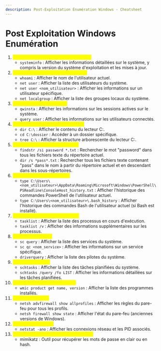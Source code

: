 ```yaml
---
description: Post-Exploitation Énumération Windows - Cheatsheet
---
```


# Post Exploitation Windows Enumération

1. <mark style="color:yellow;">Informations générales sur le système :</mark>
   * `systeminfo` : Afficher les informations détaillées sur le système, y compris la version du système d'exploitation et les mises à jour.
2. <mark style="color:yellow;">Liste des utilisateurs et des groupes :</mark>
   * `whoami` : Afficher le nom de l'utilisateur actuel.
   * `net user` : Afficher la liste des utilisateurs du système.
   * `net user <nom_utilisateur>` : Afficher les informations sur un utilisateur spécifique.
   * `net localgroup` : Afficher la liste des groupes locaux du système.
3. <mark style="color:yellow;">Liste des sessions actives :</mark>
   * `qwinsta` : Afficher les informations sur les sessions actives sur le système.
   * `query user` : Afficher les informations sur les utilisateurs connectés.
4. <mark style="color:yellow;">Exploration du système de fichiers :</mark>
   * `dir C:\` : Afficher le contenu du lecteur C:.
   * `cd C:\dossier` : Accéder à un dossier spécifique.
   * `tree C:\` : Afficher la structure arborescente du lecteur C:.
5. <mark style="color:yellow;">Recherche de fichiers sensibles :</mark>
   * `findstr /si password *.txt` : Rechercher le mot "password" dans tous les fichiers texte du répertoire actuel.
   * `dir /s *pass*.txt` : Rechercher tous les fichiers texte contenant "pass" dans le nom à partir du répertoire actuel et en descendant dans les sous-répertoires.
6. <mark style="color:yellow;">Historique des commandes :</mark>
   * `type C:\Users\<nom_utilisateur>\AppData\Roaming\Microsoft\Windows\PowerShell\PSReadline\ConsoleHost_history.txt` : Afficher l'historique des commandes PowerShell de l'utilisateur actuel.
   * `type C:\Users\<nom_utilisateur>\.bash_history` : Afficher l'historique des commandes Bash de l'utilisateur actuel (si Bash est installé).
7. <mark style="color:yellow;">Processus en cours d'exécution :</mark>
   * `tasklist` : Afficher la liste des processus en cours d'exécution.
   * `tasklist /v` : Afficher des informations supplémentaires sur les processus.
8. <mark style="color:yellow;">Services et pilotes :</mark>
   * `sc query` : Afficher la liste des services du système.
   * `sc qc <nom_service>` : Afficher les informations sur un service spécifique.
   * `driverquery` : Afficher la liste des pilotes du système.
9. <mark style="color:yellow;">Tâches planifiées :</mark>
   * `schtasks` : Afficher la liste des tâches planifiées du système.
   * `schtasks /query /fo LIST` : Afficher les informations détaillées sur les tâches planifiées.
10. <mark style="color:yellow;">Versions des logiciels installés :</mark>
    * `wmic product get name, version` : Afficher la liste des programmes installés.
11. <mark style="color:yellow;">Firewall et règles :</mark>
    * `netsh advfirewall show allprofiles` : Afficher les règles du pare-feu pour tous les profils.
    * `netsh firewall show state` : Afficher l'état du pare-feu (anciennes versions de Windows).
12. <mark style="color:yellow;">Connexions réseau :</mark>
    * `netstat -ano` : Afficher les connexions réseau et les PID associés.
13. <mark style="color:yellow;">Comptes d'utilisateurs et mot de passe :</mark>
    * mimikatz : Outil pour récupérer les mots de passe en clair ou en hash.
